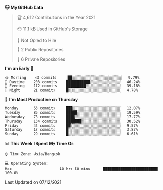 <!--START_SECTION:waka-->
**🐱 My GitHub Data** 

> 🏆 4,612 Contributions in the Year 2021
 > 
> 📦 11.1 kB Used in GitHub's Storage 
 > 
> 🚫 Not Opted to Hire
 > 
> 📜 2 Public Repositories 
 > 
> 🔑 6 Private Repositories  
 > 
**I'm an Early 🐤** 

```text
🌞 Morning    43 commits     ██░░░░░░░░░░░░░░░░░░░░░░░   9.79% 
🌆 Daytime    203 commits    ███████████░░░░░░░░░░░░░░   46.24% 
🌃 Evening    172 commits    █████████░░░░░░░░░░░░░░░░   39.18% 
🌙 Night      21 commits     █░░░░░░░░░░░░░░░░░░░░░░░░   4.78%

```
📅 **I'm Most Productive on Thursday** 

```text
Monday       53 commits     ███░░░░░░░░░░░░░░░░░░░░░░   12.07% 
Tuesday      86 commits     █████░░░░░░░░░░░░░░░░░░░░   19.59% 
Wednesday    78 commits     ████░░░░░░░░░░░░░░░░░░░░░   17.77% 
Thursday     134 commits    ███████░░░░░░░░░░░░░░░░░░   30.52% 
Friday       42 commits     ██░░░░░░░░░░░░░░░░░░░░░░░   9.57% 
Saturday     17 commits     █░░░░░░░░░░░░░░░░░░░░░░░░   3.87% 
Sunday       29 commits     █░░░░░░░░░░░░░░░░░░░░░░░░   6.61%

```


📊 **This Week I Spent My Time On** 

```text
⌚︎ Time Zone: Asia/Bangkok

💻 Operating System: 
Mac                      18 hrs 58 mins      █████████████████████████   100.0%

```


 Last Updated on 07/12/2021
<!--END_SECTION:waka-->